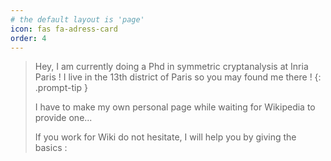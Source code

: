 ```yaml
---
# the default layout is 'page'
icon: fas fa-adress-card
order: 4
---
```


> Hey, I am currently doing a Phd in symmetric cryptanalysis at Inria Paris ! I live in the 13th district of Paris so you may found me there !
{: .prompt-tip }
>
> I have to make my own personal page while waiting for Wikipedia to provide one...
>
> If you work for Wiki do not hesitate, I will help you by giving the basics :
>
> 
